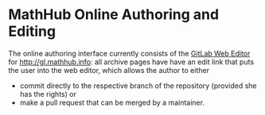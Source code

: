 # MathHub Online Authoring and Editing

The online authoring interface currently consists of the
[GitLab Web Editor](https://docs.gitlab.com/ee/user/project/repository/web_editor.html)
for http://gl.mathhub.info: all archive pages have have an edit link that puts the user
into the web editor, which allows the author to either
* commit directly to the respective branch of the repository (provided she has the
rights) or
* make a pull request that can be merged by a maintainer. 


